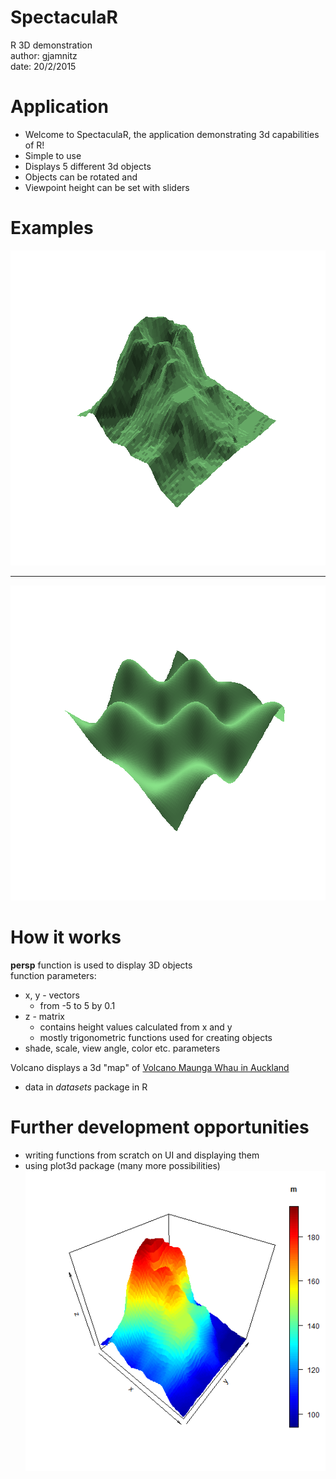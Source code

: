 SpectaculaR 
========================================================
R 3D demonstration  
author: gjamnitz  
date: 20/2/2015

Application 
========================================================

- Welcome to SpectaculaR, the application demonstrating 3d capabilities of R!
- Simple to use
- Displays 5 different 3d objects
- Objects can be rotated and
- Viewpoint height can be set with sliders

Examples
========================================================

![plot of chunk unnamed-chunk-1](spectaculaR-figure/unnamed-chunk-1-1.png) 
***
![plot of chunk unnamed-chunk-2](spectaculaR-figure/unnamed-chunk-2-1.png) 


How it works
========================================================

 **persp** function is used to display 3D objects  
 function parameters: 
 * x, y - vectors 
    - from -5 to 5 by 0.1
 * z - matrix
    + contains height values calculated from x and y
    + mostly trigonometric functions used for creating objects
 * shade, scale, view angle, color etc. parameters 

Volcano displays a 3d "map" of [Volcano Maunga Whau in Auckland](http://geomorphometry.org/content/volcano-maungawhau)   
 * data in *datasets* package in R


Further development opportunities
========================================================

- writing functions from scratch on UI and displaying them
- using plot3d package (many more possibilities)
![plot of chunk unnamed-chunk-3](spectaculaR-figure/unnamed-chunk-3-1.png) 
